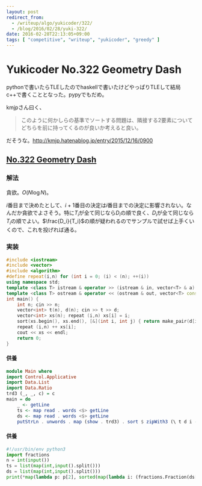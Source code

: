 ```yaml
---
layout: post
redirect_from:
  - /writeup/algo/yukicoder/322/
  - /blog/2016/02/28/yuki-322/
date: 2016-02-28T22:13:05+09:00
tags: [ "competitive", "writeup", "yukicoder", "greedy" ]
---
```


# Yukicoder No.322 Geometry Dash

pythonで書いたらTLEしたのでhaskellで書いたけどやっぱりTLEして結局c++で書くこととなった。pypyでもだめ。


kmjpさん曰く、

>   このように何かしらの基準でソートする問題は、隣接する2要素についてどちらを前に持ってくるのが良いか考えると良い。

だそうな。<http://kmjp.hatenablog.jp/entry/2015/12/16/0900>

## [No.322 Geometry Dash](http://yukicoder.me/problems/884)

### 解法

貪欲。$O(N \log N)$。

$i$番目まで決めたとして、$i+1$番目の決定は$i$番目までの決定に影響されない。なんだか貪欲でよさそう。特に$T_i$が全て同じなら$D_i$の順で良く、$D_i$が全て同じなら$T_i$の順でよい。$\frac{D_i}{T_i}$の順が疑われるのでサンプルで試せば上手くいくので、これを投げれば通る。

### 実装

``` c++
#include <iostream>
#include <vector>
#include <algorithm>
#define repeat(i,n) for (int i = 0; (i) < (n); ++(i))
using namespace std;
template <class T> istream & operator >> (istream & in, vector<T> & a) { for (T & it : a) in >> it; return in; }
template <class T> ostream & operator << (ostream & out, vector<T> const & a) { bool i = false; for (T const & it : a) { if (i) out << ' '; else i = true; out << it; } return out; }
int main() {
    int n; cin >> n;
    vector<int> t(n), d(n); cin >> t >> d;
    vector<int> xs(n); repeat (i,n) xs[i] = i;
    sort(xs.begin(), xs.end(), [&](int i, int j) { return make_pair(d[i] * t[j], - t[i]) < make_pair(d[j] * t[i], - t[j]); });
    repeat (i,n) ++ xs[i];
    cout << xs << endl;
    return 0;
}
```

#### 供養

``` haskell
module Main where
import Control.Applicative
import Data.List
import Data.Ratio
trd3 (_, _, c) = c
main = do
    _ <- getLine
    ts <- map read . words <$> getLine
    ds <- map read . words <$> getLine
    putStrLn . unwords . map (show . trd3) . sort $ zipWith3 (\ t d i -> (d % t :: Ratio Int, - t, i)) ts ds [1 ..]
```

#### 供養

``` python
#!/usr/bin/env python3
import fractions
n = int(input())
ts = list(map(int,input().split()))
ds = list(map(int,input().split()))
print(*map(lambda p: p[2], sorted(map(lambda i: (fractions.Fraction(ds[i], ts[i]), - ts[i], i+1), range(n)))))
```
